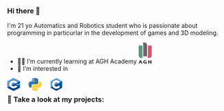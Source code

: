 ### Hi there 👋
I'm 21 yo Automatics and Robotics student who is passionate about programming in particurlar in the development of games and 3D modeling.
 
- :man_student: I’m currently learning at AGH Academy  <img src="https://github.com/PMajerczyk/PMajerczyk/blob/main/img/AGH.png" width="30" height="50">
- :star_struck: I’m interested in    
<img align="left" alt="Cpp" style="padding-right:20px;" src="https://github.com/PMajerczyk/PMajerczyk/blob/main/img/Cpp.png" width="30" height="30">   
<img  align="left"alt="Python" style="padding-right:20px;" src="https://github.com/PMajerczyk/PMajerczyk/blob/main/img/Python.png" width="30" height="30">   
<img align="left" alt="C" style="padding-right:20px;" src="https://github.com/PMajerczyk/PMajerczyk/blob/main/img/C.png" width="30" height="30"> 
<br> 

### :monocle_face: Take a look at my projects:

